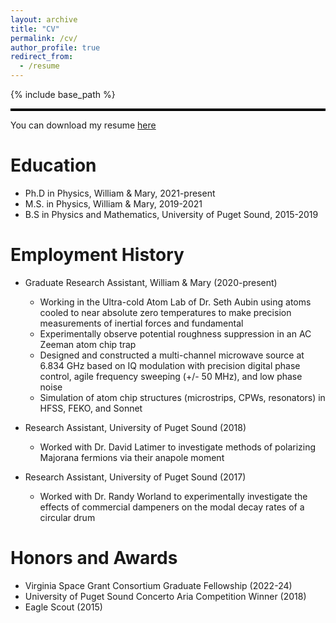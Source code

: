 ```yaml
---
layout: archive
title: "CV"
permalink: /cv/
author_profile: true
redirect_from:
  - /resume
---
```


{% include base_path %}
<hr style="height: 4px; border: none; background-color: black;">

You can download my resume <a href="/files/Resume_William_Miyahira__Short_.pdf" target="_blank">here</a>

Education
======
* Ph.D in Physics, William & Mary, 2021-present 
* M.S. in Physics, William & Mary, 2019-2021 
* B.S in Physics and Mathematics, University of Puget Sound, 2015-2019 

Employment History
======
* Graduate Research Assistant, William & Mary (2020-present)
    * Working in the Ultra-cold Atom Lab of Dr. Seth Aubin using atoms cooled to near absolute zero temperatures to make precision measurements of inertial forces and fundamental 
    * Experimentally observe potential roughness suppression in an AC Zeeman atom chip trap
    * Designed and constructed a multi-channel microwave source at 6.834 GHz based on IQ modulation with precision digital phase control, agile frequency sweeping (+/- 50 MHz), and low phase noise
    * Simulation of atom chip structures (microstrips, CPWs, resonators) in HFSS, FEKO, and Sonnet

* Research Assistant, University of Puget Sound (2018)
    * Worked with Dr. David Latimer to investigate methods of polarizing Majorana fermions via their anapole moment

* Research Assistant, University of Puget Sound (2017)
    * Worked with Dr. Randy Worland to experimentally investigate the effects of commercial dampeners on the modal decay rates of a circular drum

Honors and Awards
======
* Virginia Space Grant Consortium Graduate Fellowship (2022-24)
* University of Puget Sound Concerto Aria Competition Winner (2018)
* Eagle Scout (2015)

